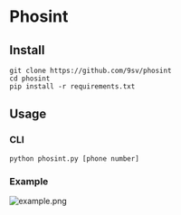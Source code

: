# Phosint

## Install

```
git clone https://github.com/9sv/phosint
cd phosint
pip install -r requirements.txt
```

## Usage

### CLI

```
python phosint.py [phone number]
```

### Example

![example.png](https://camo.githubusercontent.com/1f8676d0377af1d595b10656bbdf93950a53eebc524c8cebf5fa22c9a51186d4/68747470733a2f2f63646e2e75706c6f61642e73797374656d732f75706c6f6164732f38614976794658732e706e67)
